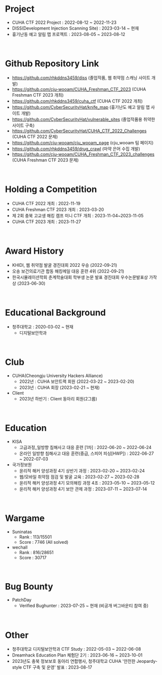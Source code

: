 # Project

- CUHA CTF 2022 Project : 2022-08-12 ~ 2022-11-23
- DISS(Development Injection Scanning Site) : 2023-03-14 ~ 현재
- 흉기난동 예고 알림 맵 프로젝트 : 2023-08-05 ~ 2023-08-12

<br>

# Github Repository Link
- https://github.com/rhkddns3459/diss (졸업작품, 웹 취약점 스캐닝 사이트 개발)
- https://github.com/cju-wooam/CUHA_Freshman_CTF_2023 (CUHA Freshman CTF 2023 개최)
- https://github.com/rhkddns3459/cuha_ctf (CUHA CTF 2022 개최)
- https://github.com/CyberSecurityHat/knife_map (흉기난도 예고 알림 맵 사이트 개발)
- https://github.com/CyberSecurityHat/vulnerable_sites (졸업작품용 취약한 사이트 구축)
- https://github.com/CyberSecurityHat/CUHA_CTF_2022_Challenges (CUHA CTF 2022 문제)
- https://github.com/cju-wooam/cju_wooam_page (cju_wooam 팀 페이지)
- https://github.com/rhkddns3459/drug_crawl (마약 은어 수집 개발)
- https://github.com/cju-wooam/CUHA_Freshman_CTF_2023_challenges (CUHA Freshman CTF 2023 문제)

<br>

# Holding a Competition

- CUHA CTF 2022 개최 : 2022-11-19
- CUHA Freshman CTF 2023 개최 : 2023-03-20
- 제 2회 충북 고교생 해킹 캠프 미니 CTF 개최 : 2023-11-04~2023-11-05
- CUHA CTF 2023 개최 : 2023-11-27

<br>

# Award History

- KHIDI, 웹 취약점 발굴 경진대회 2022 우승 (2022-09-21)
- 오송 보건의료기관 합동 해킹메일 대응 훈련 4위 (2022-09-21)
- 한국시뮬레이션학회 춘계학술대회 학부생 논문 발표 경진대회 우수논문발표상 가작상 (2023-06-30)

<br>

# Educational Background

- 청주대학교 : 2020-03-02 ~ 현재
  - 디지털보안학과

<br>

# Club

- CUHA(Cheongju University Hackers Alliance)
  - 2022년 : CUHA 보안트랙 회원 (2022-03-22 ~ 2023-02-20)
  - 2023년 : CUHA 회장 (2023-02-21 ~ 현재)
- Client
  - 2023년 하반기 : Client 동아리 회원(2그룹)

<br>

# Education

- KISA
  - 고급과정_일방향 침해사고 대응 훈련 \[1차] : 2022-06-20 ~ 2022-06-24
  - 온라인 일방향 침해사고 대응 훈련(중급, 스피어 피싱\[HWP]) : 2022-06-27 ~ 2022-07-03
- 국가정보원
  - 윤리적 해커 양성과정 4기 상반기 과정 : 2023-02-20 ~ 2023-02-24
  - 웹/모바일 취약점 점검 및 발굴 교육 : 2023-02-27 ~ 2023-02-28
  - 윤리적 해커 양성과정 4기 모의해킹 과정 4조 : 2023-05-10 ~ 2023-05-12
  - 윤리적 해커 양성과정 4기 보안 관제 과정 : 2023-07-11 ~ 2023-07-14

<br>

# Wargame

- Suninatas
  - Rank : 113/15501
  - Score : 7746 (All solved)
- wechall
  - Rank : 816/28651
  - Score : 30717

<br>

# Bug Bounty
- PatchDay
  - Verified Bughunter : 2023-07-25 ~ 현재 (비공개 버그바운티 참여 중)

<br>

# Other
- 청주대학교 디지털보안학과 CTF Study : 2022-05-03 ~ 2022-06-08
- Dreamhack Education Plan 체험단 2기 : 2023-06-16 ~ 2023-10-01
- 2023년도 충북 정보보호 동아리 연합행사, 청주대학교 CUHA '안전한 Jeopardy-style CTF 구축 및 운영' 발표 : 2023-08-17
